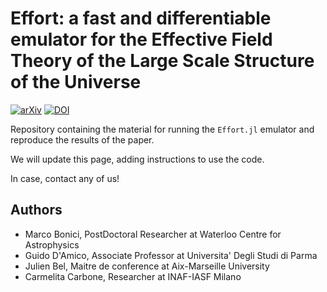 # Effort: a fast and differentiable emulator for the Effective Field Theory of the Large Scale Structure of the Universe

[![arXiv](https://img.shields.io/badge/arXiv-2501.04639-b31b1b.svg)](https://arxiv.org/abs/2501.04639)
[![DOI](https://zenodo.org/badge/DOI/10.5281/zenodo.15447148.svg)](https://doi.org/10.5281/zenodo.15447148)

Repository containing the material for running the `Effort.jl` emulator and reproduce the results of the paper.

We will update this page, adding instructions to use the code.

In case, contact any of us!

## Authors

- Marco Bonici, PostDoctoral Researcher at Waterloo Centre for Astrophysics
- Guido D'Amico, Associate Professor at Universita' Degli Studi di Parma
- Julien Bel, Maitre de conference at Aix-Marseille University
- Carmelita Carbone, Researcher at INAF-IASF Milano
